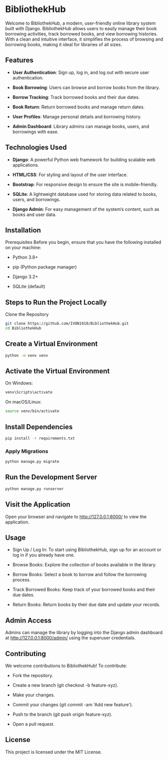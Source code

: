 # BibliothekHub
Welcome to BibliothekHub, a modern, user-friendly online library system built with Django. BibliothekHub allows users to easily manage their book borrowing activities, track borrowed books, and view borrowing histories. With a clean and intuitive interface, it simplifies the process of browsing and borrowing books, making it ideal for libraries of all sizes.

## Features
- **User Authentication**: Sign up, log in, and log out with secure user authentication.

- **Book Borrowing**: Users can browse and borrow books from the library.

- **Borrow Tracking**: Track borrowed books and their due dates.

- **Book Return**: Return borrowed books and manage return dates.

- **User Profiles**: Manage personal details and borrowing history.

- **Admin Dashboard**: Library admins can manage books, users, and borrowings with ease.

## Technologies Used
- **Django**: A powerful Python web framework for building scalable web applications.

- **HTML/CSS**: For styling and layout of the user interface.

- **Bootstrap**: For responsive design to ensure the site is mobile-friendly.

- **SQLite**: A lightweight database used for storing data related to books, users, and borrowings.

- **Django Admin**: For easy management of the system’s content, such as books and user data.

## Installation
Prerequisites
Before you begin, ensure that you have the following installed on your machine:

- Python 3.8+

- pip (Python package manager)

- Django 3.2+

- SQLite (default)

## Steps to Run the Project Locally
Clone the Repository

```bash
git clone https://github.com/IVON1010/BibliothekHub.git
cd BibliothekHub
```
## Create a Virtual Environment

```bash
python -m venv venv
```
## Activate the Virtual Environment

On Windows:

```bash
venv\Scripts\activate
```
On macOS/Linux:

```bash
source venv/bin/activate
```
## Install Dependencies

```bash
pip install -r requirements.txt
```
### Apply Migrations

```bash
python manage.py migrate
```
## Run the Development Server

```bash
python manage.py runserver
```
## Visit the Application

Open your browser and navigate to http://127.0.0.1:8000/ to view the application.

## Usage
- Sign Up / Log In: To start using BibliothekHub, sign up for an account or log in if you already have one.

- Browse Books: Explore the collection of books available in the library.

- Borrow Books: Select a book to borrow and follow the borrowing process.

- Track Borrowed Books: Keep track of your borrowed books and their due dates.

- Return Books: Return books by their due date and update your records.

## Admin Access
Admins can manage the library by logging into the Django admin dashboard at http://127.0.0.1:8000/admin/ using the superuser credentials.

## Contributing
We welcome contributions to BibliothekHub! To contribute:

- Fork the repository.

- Create a new branch (git checkout -b feature-xyz).

- Make your changes.

- Commit your changes (git commit -am 'Add new feature').

- Push to the branch (git push origin feature-xyz).

- Open a pull request.

## License
This project is licensed under the MIT License.

